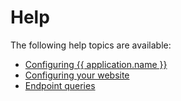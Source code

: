 # Help

The following help topics are available:

* [Configuring {{ application.name }}](/docs/en/settings)
* [Configuring your website](/docs/en/website-configuration)
* [Endpoint queries](/docs/en/queries)
